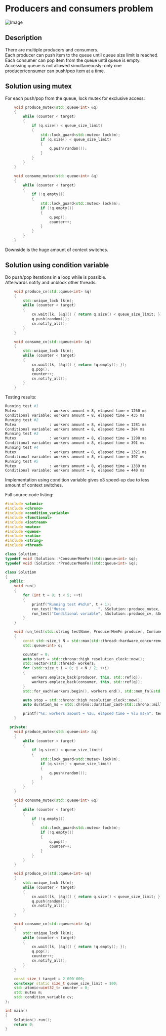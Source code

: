 # Producers and consumers problem

![Image](/producers_consumers.png "Producers and consumers")

## Description
There are multiple producers and consumers.<br>
Each producer can push item to the queue until queue size limit is reached.<br>
Each consumer can pop item from the queue until queue is empty.<br>
Accessing queue is not allowed simultaneously: only one producer/consumer can push/pop item at a time.<br>

## Solution using mutex

For each push/pop from the queue, lock mutex for exclusive access:

```cpp
    void produce_mutex(std::queue<int> &q)
    {
        while (counter < target)
        {
            if (q.size() < queue_size_limit)
            {
                std::lock_guard<std::mutex> lock(m);
                if (q.size() < queue_size_limit)
                {
                    q.push(random());
                }
            }
        }
    }

    void consume_mutex(std::queue<int> &q)
    {
        while (counter < target)
        {
            if (!q.empty())
            {
                std::lock_guard<std::mutex> lock(m);
                if (!q.empty())
                {
                    q.pop();
                    counter++;
                }
            }
        }
    }
```
Downside is the huge amount of context switches.

## Solution using condition variable
Do push/pop iterations in a loop while is possible.<br>
Afterwards notify and unblock other threads.

```cpp
    void produce_cv(std::queue<int> &q)
    {
        std::unique_lock lk(m);
        while (counter < target)
        {
            cv.wait(lk, [&q]() { return q.size() < queue_size_limit; });
            q.push(random());
            cv.notify_all();
        }
    }

    void consume_cv(std::queue<int> &q)
    {
        std::unique_lock lk(m);
        while (counter < target)
        {
            cv.wait(lk, [&q]() { return !q.empty(); });
            q.pop();
            counter++;
            cv.notify_all();
        }
    }
```

Testing results:

```bash
Running test #1
Mutex               : workers amount = 8, elapsed time = 1260 ms
Conditional variable: workers amount = 8, elapsed time = 435 ms
Running test #2
Mutex               : workers amount = 8, elapsed time = 1281 ms
Conditional variable: workers amount = 8, elapsed time = 384 ms
Running test #3
Mutex               : workers amount = 8, elapsed time = 1298 ms
Conditional variable: workers amount = 8, elapsed time = 391 ms
Running test #4
Mutex               : workers amount = 8, elapsed time = 1321 ms
Conditional variable: workers amount = 8, elapsed time = 397 ms
Running test #5
Mutex               : workers amount = 8, elapsed time = 1339 ms
Conditional variable: workers amount = 8, elapsed time = 440 ms
```

Implementation using condition variable gives x3 speed-up due to less amount of context switches.

Full source code listing:

```cpp
#include <atomic>
#include <chrono>
#include <condition_variable>
#include <functional>
#include <iostream>
#include <mutex>
#include <queue>
#include <ratio>
#include <string>
#include <thread>

class Solution;
typedef void (Solution::*ConsumerMemFn)(std::queue<int> &q);
typedef void (Solution::*ProducerMemFn)(std::queue<int> &q);

class Solution
{
  public:
    void run()
    {
        for (int t = 0; t < 5; ++t)
        {
            printf("Running test #%d\n", t + 1);
            run_test("Mutex               ", &Solution::produce_mutex, &Solution::consume_mutex);
            run_test("Conditional variable", &Solution::produce_cv, &Solution::consume_cv);
        }
    }

    void run_test(std::string testName, ProducerMemFn producer, ConsumerMemFn consumer)
    {
        const std::size_t N = std::max(std::thread::hardware_concurrency(), 2u);
        std::queue<int> q;

        counter = 0;
        auto start = std::chrono::high_resolution_clock::now();
        std::vector<std::thread> workers;
        for (std::size_t i = 0; i < N / 2; ++i)
        {
            workers.emplace_back(producer, this, std::ref(q));
            workers.emplace_back(consumer, this, std::ref(q));
        }
        std::for_each(workers.begin(), workers.end(), std::mem_fn(&std::thread::join));

        auto stop = std::chrono::high_resolution_clock::now();
        auto duration_ms = std::chrono::duration_cast<std::chrono::milliseconds>(stop - start).count();

        printf("%s: workers amount = %zu, elapsed time = %lu ms\n", testName.c_str(), workers.size(), duration_ms);
    }

  private:
    void produce_mutex(std::queue<int> &q)
    {
        while (counter < target)
        {
            if (q.size() < queue_size_limit)
            {
                std::lock_guard<std::mutex> lock(m);
                if (q.size() < queue_size_limit)
                {
                    q.push(random());
                }
            }
        }
    }

    void consume_mutex(std::queue<int> &q)
    {
        while (counter < target)
        {
            if (!q.empty())
            {
                std::lock_guard<std::mutex> lock(m);
                if (!q.empty())
                {
                    q.pop();
                    counter++;
                }
            }
        }
    }

    void produce_cv(std::queue<int> &q)
    {
        std::unique_lock lk(m);
        while (counter < target)
        {
            cv.wait(lk, [&q]() { return q.size() < queue_size_limit; });
            q.push(random());
            cv.notify_all();
        }
    }

    void consume_cv(std::queue<int> &q)
    {
        std::unique_lock lk(m);
        while (counter < target)
        {
            cv.wait(lk, [&q]() { return !q.empty(); });
            q.pop();
            counter++;
            cv.notify_all();
        }
    }

    const size_t target = 2'000'000;
    constexpr static size_t queue_size_limit = 100;
    std::atomic<uint32_t> counter = 0;
    std::mutex m;
    std::condition_variable cv;
};

int main()
{
    Solution().run();
    return 0;
}
```

